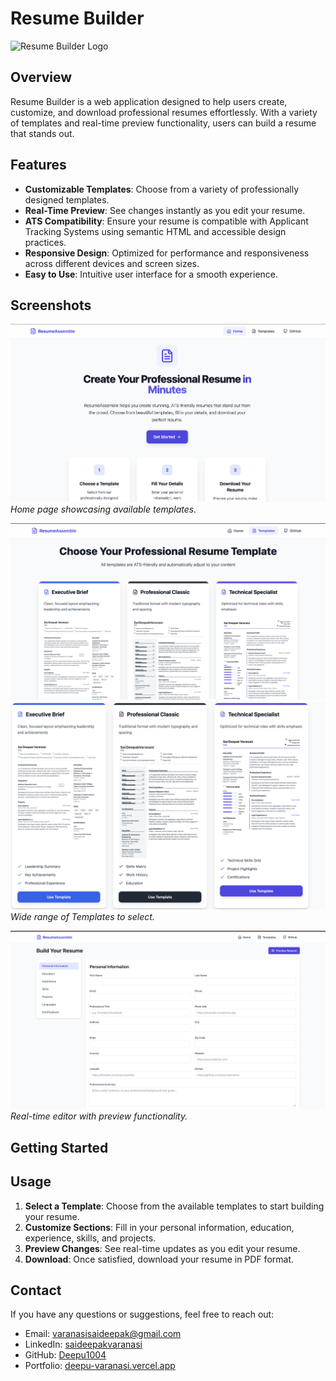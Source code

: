 # Resume Builder

![Resume Builder Logo](https://github.com/yourusername/resume-builder-images/blob/main/logo.png)

## Overview

Resume Builder is a web application designed to help users create, customize, and download professional resumes effortlessly. With a variety of templates and real-time preview functionality, users can build a resume that stands out.

## Features

- **Customizable Templates**: Choose from a variety of professionally designed templates.
- **Real-Time Preview**: See changes instantly as you edit your resume.
- **ATS Compatibility**: Ensure your resume is compatible with Applicant Tracking Systems using semantic HTML and accessible design practices.
- **Responsive Design**: Optimized for performance and responsiveness across different devices and screen sizes.
- **Easy to Use**: Intuitive user interface for a smooth experience.

## Screenshots

![Home Page](https://github.com/Deepu1004/Resume-Assemble-Public/blob/main/Images/HomePage.png)
*Home page showcasing available templates.*

![Template Selection](https://github.com/Deepu1004/Resume-Assemble-Public/blob/main/Images/TemplateSelection.png)
![Seperate Templates](https://github.com/Deepu1004/Resume-Assemble-Public/blob/main/Images/Templates.png)
*Wide range of Templates to select.*

![Editor View](https://github.com/Deepu1004/Resume-Assemble-Public/blob/main/Images/Form.png)
*Real-time editor with preview functionality.*


## Getting Started


## Usage

1. **Select a Template**: Choose from the available templates to start building your resume.
2. **Customize Sections**: Fill in your personal information, education, experience, skills, and projects.
3. **Preview Changes**: See real-time updates as you edit your resume.
4. **Download**: Once satisfied, download your resume in PDF format.

## Contact

If you have any questions or suggestions, feel free to reach out:

- Email: [varanasisaideepak@gmail.com](mailto:varanasisaideepak@gmail.com)
- LinkedIn: [saideepakvaranasi](https://linkedin.com/in/saideepakvaranasi)
- GitHub: [Deepu1004](https://github.com/Deepu1004)
- Portfolio: [deepu-varanasi.vercel.app](https://deepu-varanasi.vercel.app)
